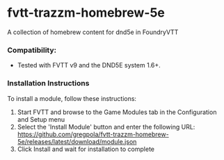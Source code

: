 # fvtt-trazzm-homebrew-5e
A collection of homebrew content for dnd5e in FoundryVTT

### Compatibility:
- Tested with FVTT v9 and the DND5E system 1.6+.

### Installation Instructions

To install a module, follow these instructions:

1. Start FVTT and browse to the Game Modules tab in the Configuration and Setup menu
2. Select the 'Install Module' button and enter the following URL: https://github.com/gregpola/fvtt-trazzm-homebrew-5e/releases/latest/download/module.json
3. Click Install and wait for installation to complete 
